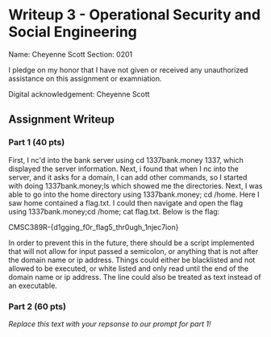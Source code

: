 # Writeup 3 - Operational Security and Social Engineering

Name: Cheyenne Scott
Section: 0201

I pledge on my honor that I have not given or received any unauthorized assistance on this assignment or examniation.

Digital acknowledgement: Cheyenne Scott

## Assignment Writeup

### Part 1 (40 pts)

First, I nc'd into the bank server using cd 1337bank.money 1337, which displayed the server information. Next, i found that when I nc into the server, and it asks for a domain, I can add other commands, so I started with doing 1337bank.money;ls which showed me the directories. Next, I was able to go into the home directory using 1337bank.money; cd /home. Here I saw home contained a flag.txt. I could then navigate and open the flag using 1337bank.money;cd /home; cat flag.txt. Below is the flag:

CMSC389R-{d1gging_f0r_flag5_thr0ugh_1njec7ion}


In order to prevent this in the future, there should be a script implemented that will not allow for input passed a semicolon, or anything that is not after the domain name or ip address. Things could either be blacklisted and not allowed to be executed, or white listed and only read until the end of the domain name or ip address. The line could also be treated as text instead of an executable. 

### Part 2 (60 pts)

*Replace this text with your repsonse to our prompt for part 1!*
